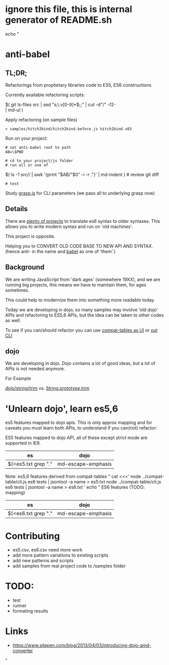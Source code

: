 # ignore this file, this is internal generator of README.sh

echo "
# anti-babel

## TL;DR;
Refactorings from proptietary libraries code to ES5, ES6 constructions 

Currently available refactoring scripts:

$(
	git ls-files src | sed "s;\.v[0-9]*$;;" | cut -d"/" -f2- \
	| md-ul
)

Apply refactoring (on sample files)

	< samples/hitch2bind/hitch2bind.before.js hitch2bind.v03

Run on your project:
	
	# set anti-babel root to path
	AB=\$PWD

	# cd to your project/js folder
	# run all or one of

$(
	ls -1 src/*/* | awk '{print "$AB/"$0" -i -r ."}' | md-indent
)
	# review
	git diff

	# test

Study [grasp.js](http://www.graspjs.com/) for CLI parameters (we pass all to underlying grasp now)

## Details

There are [plenty of projects](https://github.com/addyosmani/es6-tools) to translate es6 syntax to older syntaxes.
This allows you to write modern syntax and run on 'old machines'.

This project is opposite.

Helping you to 
CONVERT OLD CODE BASE TO NEW API AND SYNTAX.
(hence anti- in the name and [babel](https://babeljs.io) as one of 'them'.)

## Background

We are writing JavaScript from 'dark ages' (somewhere 19XX), and 
we are running big projects, this means we have to maintain them,
for ages sometimes.

This could help to modernize them into something more readable today.

Today we are developing in dojo, so many samples may involve 'old dojo' APIs and 
refactoring to ES5,6 APIs, but the idea can be taken to other codes as well.

To see if you can/should refactor you can use [compat-tables as UI](https://kangax.github.io/compat-table/es6/) 
or [out CLI](https://github.com/gratex/compat-table)


## dojo

We are developing in dojo.
Dojo contains a lot of good ideas, but a lot of APIs is not needed anymore.

For Example 

[dojo/string/trim](https://dojotoolkit.org/reference-guide/1.7/dojo/string/trim.html) vs.
[String.prototype.trim](https://developer.mozilla.org/en-US/docs/Web/JavaScript/Reference/Global_Objects/String/Trim) 


# 'Unlearn dojo', learn es5,6

es5 features mapped to dojo apis. This is only approx mapping and
for caveats you must learn both APIs, to understand if you can(not) refactor:

ES5 features mapped to dojo API, all of these except strict mode are supported in IE9.

es | dojo
---|-----
$(<es5.txt grep "." | md-escape-emphasis | tr "\t" "|" | sed "s;|$;|-;" )

Note: es5,6 features derived from compat-tables
"
cat <<<'
	node ../compat-table/cli.js es6 tests | jsontool -a name > es5.txt
	node ../compat-table/cli.js es6 tests | jsontool -a name > es6.txt
'
echo "
ES6 features (TODO: mapping)

es | dojo
---|-----
$(<es6.txt grep "." | md-escape-emphasis | tr "\t" "|" | sed "s;$;|-;" )

# Contributing

- es5.csv, es6.csv need more work
- add more pattern variations to existing scripts
- add new patterns and scripts
- add samples from real project code to /samples folder

# TODO:

- test
- runner
- formating results

# Links

- <https://www.sitepen.com/blog/2013/04/03/introducing-dojo-amd-converter>

"









	









